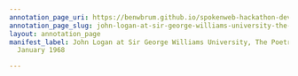 ```yaml
---
annotation_page_uri: https://benwbrum.github.io/spokenweb-hackathon-development/annotations/john-logan-at-sir-george-williams-university-the-poetry-series-26-january-1968-canvas-1-introducer.json
annotation_page_slug: john-logan-at-sir-george-williams-university-the-poetry-series-26-january-1968-canvas-1-introducer
layout: annotation_page
manifest_label: John Logan at Sir George Williams University, The Poetry Series, 26
  January 1968

---
```

